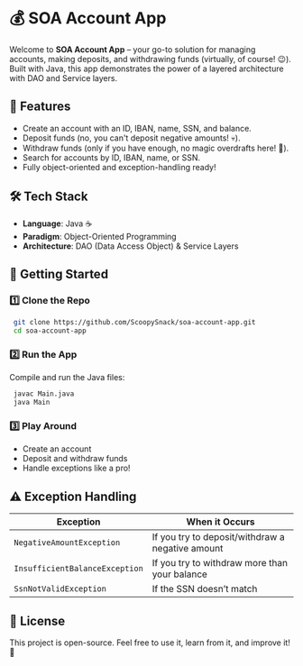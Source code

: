 # 💰 SOA Account App

Welcome to **SOA Account App** – your go-to solution for managing accounts, making deposits, and withdrawing funds (virtually, of course! 😉). Built with Java, this app demonstrates the power of a layered architecture with DAO and Service layers.

## 🎯 Features
- Create an account with an ID, IBAN, name, SSN, and balance.
- Deposit funds (no, you can't deposit negative amounts! 💀).
- Withdraw funds (only if you have enough, no magic overdrafts here! 🏦).
- Search for accounts by ID, IBAN, name, or SSN.
- Fully object-oriented and exception-handling ready!

## 🛠️ Tech Stack
- **Language**: Java ☕
- **Paradigm**: Object-Oriented Programming
- **Architecture**: DAO (Data Access Object) & Service Layers

## 🚀 Getting Started
### 1️⃣ Clone the Repo
```sh
 git clone https://github.com/ScoopySnack/soa-account-app.git
 cd soa-account-app
```

### 2️⃣ Run the App
Compile and run the Java files:
```sh
 javac Main.java
 java Main
```

### 3️⃣ Play Around
- Create an account
- Deposit and withdraw funds
- Handle exceptions like a pro!

## ⚠️ Exception Handling
| Exception                      | When it Occurs                                   |
|--------------------------------|--------------------------------------------------|
| `NegativeAmountException`      | If you try to deposit/withdraw a negative amount |
| `InsufficientBalanceException` | If you try to withdraw more than your balance    |
| `SsnNotValidException`         | If the SSN doesn’t match                         |


## 📜 License
This project is open-source. Feel free to use it, learn from it, and improve it! 🚀

